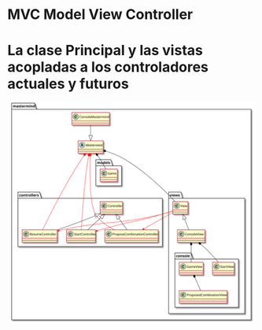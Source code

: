 # MVC Model View Controller

# La clase Principal y las vistas acopladas a los controladores actuales y futuros
![mastermind](doc/mastermindBasicProblem.svg)





